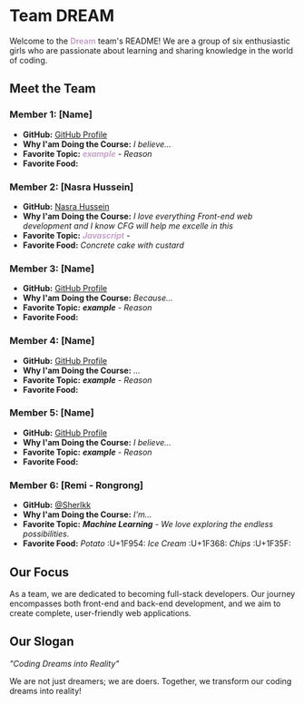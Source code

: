 # Team DREAM

Welcome to the <span style="color: #c5a2c9;">**Dream**</span> team's README! We are a group of six enthusiastic girls who are passionate about learning and sharing knowledge in the world of coding.

## Meet the Team

### Member 1: [Name]
- **GitHub:** [GitHub Profile](URL)
- **Why I'am Doing the Course:** *I believe...*
- **Favorite Topic:** <span style="color: #c5a2c9;"> ***example***</span> - *Reason*
- **Favorite Food:** 

### Member 2: [Nasra Hussein]
- **GitHub:** [Nasra Hussein](https://github.com/NasraHussein3)
- **Why I'am Doing the Course:** *I love everything Front-end web development and I know CFG will help me excelle in this*
- **Favorite Topic:** <span style="color: #c5a2c9;">***Javascript***</span> - 
- **Favorite Food:** *Concrete cake with custard*

### Member 3: [Name]
- **GitHub:** [GitHub Profile](URL)
- **Why I'am Doing the Course:** *Because...*
- **Favorite Topic:** ***example***</span> - *Reason*
- **Favorite Food:**

### Member 4: [Name]
- **GitHub:** [GitHub Profile](URL)
- **Why I'am Doing the Course:** *...*
- **Favorite Topic:** ***example***</span> - *Reason*
- **Favorite Food:** 

### Member 5: [Name]
- **GitHub:** [GitHub Profile](URL)
- **Why I'am Doing the Course:** *I believe...*
- **Favorite Topic:** ***example***</span> - *Reason*
- **Favorite Food:**

### Member 6: [Remi - Rongrong]
- **GitHub:** [@Sherlkk](https://github.com/sherlkk)
- **Why I'am Doing the Course:** *I'm...*
- **Favorite Topic:** ***Machine Learning***</span> - *We love exploring the endless possibilities.*
- **Favorite Food:** *Potato* :U+1F954: *Ice Cream* :U+1F368: *Chips* :U+1F35F: 

## Our Focus

As a team, we are dedicated to becoming full-stack developers. Our journey encompasses both front-end and back-end development, and we aim to create complete, user-friendly web applications.

## Our Slogan

*"Coding Dreams into Reality"*

We are not just dreamers; we are doers. Together, we transform our coding dreams into reality!

